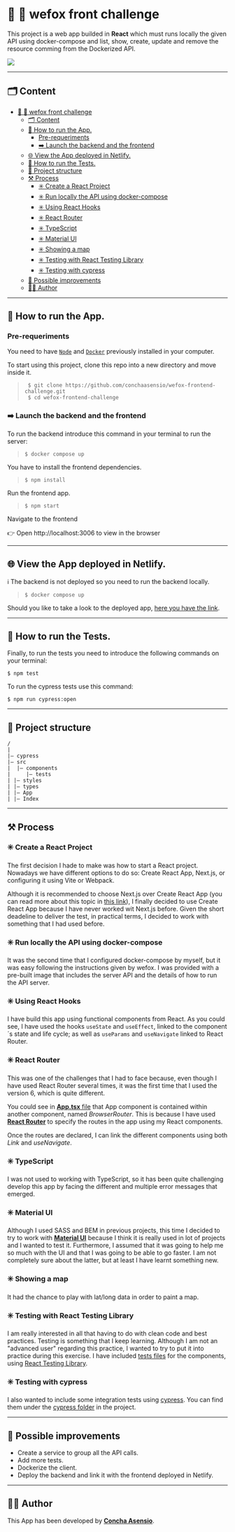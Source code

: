 # 💜 🦊 wefox front challenge

This project is a web app builded in **React** which must runs locally the given API using docker-compose and list, show, create, update and remove the resource comming from the Dockerized API.

<image src="src/assets/Homepage.png">

---
## 🗂️ Content

- [💜 🦊 wefox front challenge](#--wefox-front-challenge)
  - [🗂️ Content](#️-content)
  - [🚀 How to run the App.](#-how-to-run-the-app)
    - [Pre-requeriments](#pre-requeriments)
    - [➡️ Launch the backend and the frontend](#️-launch-the-backend-and-the-frontend)
  - [🌐 View the App deployed in Netlify.](#-view-the-app-deployed-in-netlify)
  - [🚀 How to run the Tests.](#-how-to-run-the-tests)
  - [🧱 Project structure](#-project-structure)
  - [⚒️ Process](#️-process)
    - [✳️ Create a React Project](#️-create-a-react-project)
    - [✳️ Run locally the API using docker-compose](#️-run-locally-the-api-using-docker-compose)
    - [✳️ Using React Hooks](#️-using-react-hooks)
    - [✳️ React Router](#️-react-router)
    - [✳️ TypeScript](#️-typescript)
    - [✳️ Material UI](#️-material-ui)
    - [✳️ Showing a map](#️-showing-a-map)
    - [✳️ Testing with React Testing Library](#️-testing-with-react-testing-library)
    - [✳️ Testing with cypress](#️-testing-with-cypress)
  - [💪 Possible improvements](#-possible-improvements)
  - [👩‍💻 Author](#-author)
***

## 🚀 How to run the App.

### Pre-requeriments

You need to have [```Node```](https://nodejs.org/es/) and [```Docker```](https://www.docker.com/) previously installed in your computer.

To start using this project, clone this repo into a new directory and move inside it.
> ```console
>  $ git clone https://github.com/conchaasensio/wefox-frontend-challenge.git
>  $ cd wefox-frontend-challenge
> ```

### ➡️ Launch the backend and the frontend

To run the backend introduce this command in your terminal to run the server:
> ```console
> $ docker compose up
> ```

You have to install the frontend dependencies.
> ```console
> $ npm install
> ```

Run the frontend app. 
> ```console
> $ npm start
> ```

Navigate to the frontend

👉 Open http://localhost:3006 to view in the browser
***

## 🌐 View the App deployed in Netlify.

ℹ️ The backend is not deployed so you need to run the backend locally.

> ```console
> $ docker compose up
> ```

Should you like to take a look to the deployed app, [here you have the link](https://wefox-challenge-concha.netlify.app/).
***


## 🚀 How to run the Tests.


Finally, to run the tests you need to introduce the following commands on your terminal:
```console
$ npm test
```

To run the cypress tests use this command:
```console
$ npm run cypress:open
```
***

## 🧱 Project structure

```
/
|
|– cypress
|– src
|  |– components
|     |– tests
| |– styles
| |– types
| |– App
| |– Index
```
***

## ⚒️ Process

### ✳️ Create a React Project

The first decision I hade to make was how to start a React project. Nowadays we have different options to do so: Create React App, Next.js, or configuring it using Vite or Webpack.

Although it is recommended to choose Next.js over Create React App (you can read more about this topic in [this link](https://react.dev/learn/start-a-new-react-project)), I finally decided to use Create React App because I have never worked wit Next.js before. Given the short deadeline to deliver the test, in practical terms, I decided to work with something that I had used before.

### ✳️ Run locally the API using docker-compose

It was the second time that I configured docker-compose by myself, but it was easy following the instructions given by wefox. I was provided with a pre-built image that includes the server API and the details of how to run the API server.

### ✳️ Using React Hooks

I have build this app using functional components from React. As you could see, I have used the hooks ```useState``` and ```useEffect```, linked to the component´s state and life cycle; as well as ```useParams``` and ```useNavigate``` linked to React Router.

### ✳️ React Router

This was one of the challenges that I had to face because, even though I have used React Router several times, it was the first time that I used the version 6, which is quite different.

You could see in [**App.tsx** file](src/App.tsx) that App component is contained within another component, named *BrowserRouter*. This is because I have used [**React Router**](https://reactrouter.com/) to specify the routes in the app using my React components.

Once the routes are declared, I can link the different components using both *Link* and *useNavigate*.

### ✳️ TypeScript

I was not used to working with TypeScript, so it has been quite challenging develop this app by facing the different and multiple error messages that emerged.

### ✳️ Material UI

Although I used SASS and BEM in previous projects, this time I decided to try to work with [**Material UI**](https://mui.com/) because I think it is really used in lot of projects and I wanted to test it. Furthermore, I assumed that it was going to help me so much with the UI and that I was going to be able to go faster. I am not completely sure about the latter, but at least I have learnt something new.

### ✳️ Showing a map

It had the chance to play with lat/long data in order to paint a map.

### ✳️ Testing with React Testing Library

I am really interested in all that having to do with clean code and best practices. Testing is something that I keep learning. Although I am not an "advanced user" regarding this practice, I wanted to try to put it into practice during this exercise. I have included [tests files](/src/components/tests) for the components, using [React Testing Library](https://testing-library.com/docs/react-testing-library/intro/).

### ✳️ Testing with cypress

I also wanted to include some integration tests using [cypress](https://www.cypress.io/). You can find them under the [cypress folder](cypress) in the project.
***

## 💪 Possible improvements

+ Create a service to group all the API calls.
+ Add more tests.
+ Dockerize the client.
+ Deploy the backend and link it with the frontend deployed in Netlify.
***

## 👩‍💻 Author

This App has been developed by [**Concha Asensio**](https://www.linkedin.com/in/conchaasensio/).
